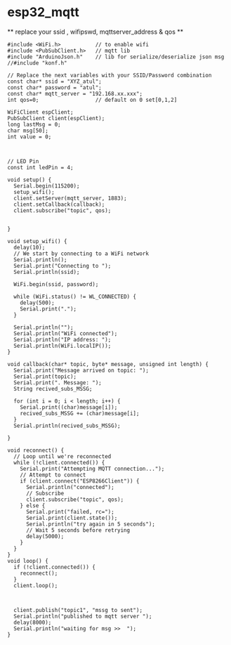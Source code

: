 # esp32_mqtt




** replace your ssid , wifipswd, mqttserver_address & qos 
** 

      
    #include <WiFi.h>           // to enable wifi
    #include <PubSubClient.h>   // mqtt lib
    #include "ArduinoJson.h"    // lib for serialize/deserialize json msg
    //#include "konf.h"
    
    // Replace the next variables with your SSID/Password combination
    const char* ssid = "XYZ_atul";
    const char* password = "atul";
    const char* mqtt_server = "192.168.xx.xxx";
    int qos=0;                  // default on 0 set[0,1,2]
    
    WiFiClient espClient;
    PubSubClient client(espClient);
    long lastMsg = 0;
    char msg[50];
    int value = 0;
    
    
    
    // LED Pin
    const int ledPin = 4;
    
    void setup() {
      Serial.begin(115200);
      setup_wifi();
      client.setServer(mqtt_server, 1883);
      client.setCallback(callback);
      client.subscribe("topic", qos);
    
    
    }
    
    void setup_wifi() {
      delay(10);
      // We start by connecting to a WiFi network
      Serial.println();
      Serial.print("Connecting to ");
      Serial.println(ssid);
    
      WiFi.begin(ssid, password);
    
      while (WiFi.status() != WL_CONNECTED) {
        delay(500);
        Serial.print(".");
      }
    
      Serial.println("");
      Serial.println("WiFi connected");
      Serial.println("IP address: ");
      Serial.println(WiFi.localIP());
    }
    
    void callback(char* topic, byte* message, unsigned int length) {
      Serial.print("Message arrived on topic: ");
      Serial.print(topic);
      Serial.print(". Message: ");
      String recived_subs_MSSG;
    
      for (int i = 0; i < length; i++) {
        Serial.print((char)message[i]);
        recived_subs_MSSG += (char)message[i];
      }
      Serial.println(recived_subs_MSSG);
    
    }
    
    void reconnect() {
      // Loop until we're reconnected
      while (!client.connected()) {
        Serial.print("Attempting MQTT connection...");
        // Attempt to connect
        if (client.connect("ESP8266Client")) {
          Serial.println("connected");
          // Subscribe
          client.subscribe("topic", qos);
        } else {
          Serial.print("failed, rc=");
          Serial.print(client.state());
          Serial.println("try again in 5 seconds");
          // Wait 5 seconds before retrying
          delay(5000);
        }
      }
    }
    void loop() {
      if (!client.connected()) {
        reconnect();
      }
      client.loop();
      
      
    
      client.publish("topic1", "mssg to sent");
      Serial.println("published to mqtt server ");
      delay(8000);
      Serial.println("waiting for msg >>  ");
    }
    
    
